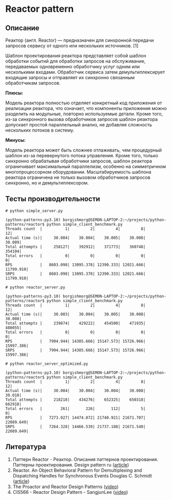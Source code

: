 # Reactor pattern

## Описание

Реактор (англ. Reactor) — предназначен для синхронной передачи запросов сервису от одного или нескольких источников. [1]

Шаблон проектирования реактора представляет собой шаблон обработки событий для обработки запросов на обслуживание, передаваемых одновременно обработчику услуг одним или несколькими входами. Обработчик сервиса затем демультиплексирует входящие запросы и отправляет их синхронно связанным обработчикам запросов.

**Плюсы:**

Модель реактора полностью отделяет конкретный код приложения от реализации реактора, что означает, что компоненты приложения можно разделить на модульные, повторно используемые детали. Кроме того, из-за синхронного вызова обработчиков запросов шаблон реактора допускает простой параллельный анализ, не добавляя сложность нескольких потоков в систему.

**Минусы:**

Модель реактора может быть сложнее отлаживать, чем процедурный шаблон из-за перевернутого потока управления. Кроме того, только синхронно обрабатывая обработчики запросов, шаблон реактора ограничивает максимальный параллелизм, особенно на симметричном многопроцессорном оборудовании. Масштабируемость шаблона реактора ограничена не только вызовом обработчиков запросов синхронно, но и демультиплексором.

## Тесты производительности

```shell
# python simple_server.py

(python-patterns-py3.10) borgishmorg@SEMON-LAPTOP-2:~/projects/python-patterns/reactor$ python simple_client_benchmark.py
Threads count  |          1|         2|         4|         8|        12|
Actual time (s)|     30.004|    30.004|    30.005|    30.008|    30.009|
Total attempts |     258127|    392912|    371773|    360748|    354104|
Total errors   |          0|         0|         0|         0|         0|
RPS            |   8603.098| 13095.378| 12390.333| 12021.666| 11799.910|
SRPS           |   8603.098| 13095.378| 12390.333| 12021.666| 11799.910|

# python reactor_server.py

(python-patterns-py3.10) borgishmorg@SEMON-LAPTOP-2:~/projects/python-patterns/reactor$ python simple_client_benchmark.py
Threads count  |          1|         2|         4|         8|        12|
Actual time (s)|     30.003|    30.004|    30.005|    30.008|    30.008|
Total attempts |     239874|    429222|    454500|    471935|    480055|
Total errors   |          0|         0|         0|         0|         0|
RPS            |   7994.944| 14305.666| 15147.573| 15726.966| 15997.386|
SRPS           |   7994.944| 14305.666| 15147.573| 15726.966| 15997.386|

# python reactor_server_optimized.py

(python-patterns-py3.10) borgishmorg@SEMON-LAPTOP-2:~/projects/python-patterns/reactor$ python simple_client_benchmark.py
Threads count  |          1|         2|         4|         8|        12|
Actual time (s)|     30.004|    30.004|    30.004|    30.008|    30.010|
Total attempts |     218218|    434276|    652325|    650318|    662918|
Total errors   |        261|       226|       112|         5|         0|
RPS            |   7273.027| 14474.072| 21740.921| 21671.707| 22089.649|
SRPS           |   7264.328| 14466.539| 21737.188| 21671.540| 22089.649|
```

## Литература

1. Паттерн Reactor - Реактор. Описания паттернов проектирования. Паттерны проектирования. Design pattern ru ([article](https://design-pattern.ru/patterns/reactor.html))
2. Reactor. An Object Behavioral Pattern for Demultiplexing and Dispatching Handles for Synchronous Events Douglas C. Schmidt ([article](https://www.dre.vanderbilt.edu/~schmidt/PDF/reactor-siemens.pdf))
3. The Proactor and Reactor Design Patterns ([video](https://youtu.be/Vm5l8zH4hOE?si=Rsn9q3zrqssb-q4x))
4. CIS566 - Reactor Design Pattern - SangjunLee ([video](https://youtu.be/prooCOgqcJc?si=v8AGrfQPsnCe2ho_))
